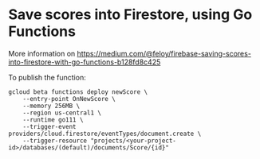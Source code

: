 # Save scores into Firestore, using Go Functions

More information on https://medium.com/@feloy/firebase-saving-scores-into-firestore-with-go-functions-b128fd8c425

To publish the function:

```
gcloud beta functions deploy newScore \
    --entry-point OnNewScore \
    --memory 256MB \
    --region us-central1 \
    --runtime go111 \
    --trigger-event providers/cloud.firestore/eventTypes/document.create \
    --trigger-resource "projects/<your-project-id>/databases/(default)/documents/Score/{id}"
```

